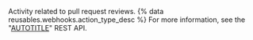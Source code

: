 Activity related to pull request reviews. {% data reusables.webhooks.action_type_desc %} For more information, see the "[AUTOTITLE](/rest/pulls#reviews)" REST API.
